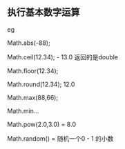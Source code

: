 ## 执行基本数字运算
eg

Math.abs(-88);

Math.ceil(12.34); - 13.0 返回的是double

Math.floor(12.34);

Math.round(12.34); 12.0

Math.max(88,66);

Math.min...

Math.pow(2.0,3.0) = 8.0

Math.random() = 随机一个0 - 1 的小数
